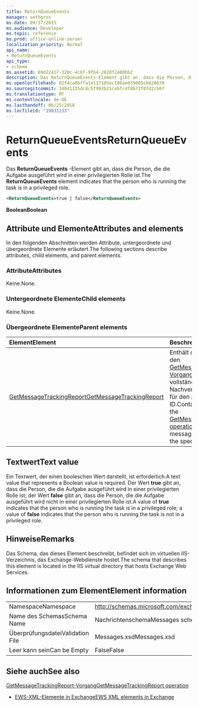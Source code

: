 ```yaml
---
title: ReturnQueueEvents
manager: sethgros
ms.date: 09/17/2015
ms.audience: Developer
ms.topic: reference
ms.prod: office-online-server
localization_priority: Normal
api_name:
- ReturnQueueEvents
api_type:
- schema
ms.assetid: 69d22417-320c-4c6f-9fb4-2020f2480bb2
description: Das ReturnQueueEvents-Element gibt an, dass die Person, die die Aufgabe ausgeführt wird in einer privilegierten Rolle ist.
ms.openlocfilehash: 02f4ca86ffa14117105ec186ae039065cb626670
ms.sourcegitcommit: 34041125dc8c5f993b21cebfc4f8b72f0fd2cb6f
ms.translationtype: MT
ms.contentlocale: de-DE
ms.lasthandoff: 06/25/2018
ms.locfileid: "19831233"
---
```

# <a name="returnqueueevents"></a><span data-ttu-id="ec11c-103">ReturnQueueEvents</span><span class="sxs-lookup"><span data-stu-id="ec11c-103">ReturnQueueEvents</span></span>

<span data-ttu-id="ec11c-104">Das **ReturnQueueEvents** -Element gibt an, dass die Person, die die Aufgabe ausgeführt wird in einer privilegierten Rolle ist.</span><span class="sxs-lookup"><span data-stu-id="ec11c-104">The **ReturnQueueEvents** element indicates that the person who is running the task is in a privileged role.</span></span> 
  
```XML
<ReturnQueueEvents>true | false</ReturnQueueEvents>
```

 <span data-ttu-id="ec11c-105">**Boolean**</span><span class="sxs-lookup"><span data-stu-id="ec11c-105">**Boolean**</span></span>
## <a name="attributes-and-elements"></a><span data-ttu-id="ec11c-106">Attribute und Elemente</span><span class="sxs-lookup"><span data-stu-id="ec11c-106">Attributes and elements</span></span>

<span data-ttu-id="ec11c-107">In den folgenden Abschnitten werden Attribute, untergeordnete und übergeordnete Elemente erläutert.</span><span class="sxs-lookup"><span data-stu-id="ec11c-107">The following sections describe attributes, child elements, and parent elements.</span></span>
  
### <a name="attributes"></a><span data-ttu-id="ec11c-108">Attribute</span><span class="sxs-lookup"><span data-stu-id="ec11c-108">Attributes</span></span>

<span data-ttu-id="ec11c-109">Keine.</span><span class="sxs-lookup"><span data-stu-id="ec11c-109">None.</span></span>
  
### <a name="child-elements"></a><span data-ttu-id="ec11c-110">Untergeordnete Elemente</span><span class="sxs-lookup"><span data-stu-id="ec11c-110">Child elements</span></span>

<span data-ttu-id="ec11c-111">Keine.</span><span class="sxs-lookup"><span data-stu-id="ec11c-111">None.</span></span>
  
### <a name="parent-elements"></a><span data-ttu-id="ec11c-112">Übergeordnete Elemente</span><span class="sxs-lookup"><span data-stu-id="ec11c-112">Parent elements</span></span>

|<span data-ttu-id="ec11c-113">**Element**</span><span class="sxs-lookup"><span data-stu-id="ec11c-113">**Element**</span></span>|<span data-ttu-id="ec11c-114">**Beschreibung**</span><span class="sxs-lookup"><span data-stu-id="ec11c-114">**Description**</span></span>|
|:-----|:-----|
|[<span data-ttu-id="ec11c-115">GetMessageTrackingReport</span><span class="sxs-lookup"><span data-stu-id="ec11c-115">GetMessageTrackingReport</span></span>](getmessagetrackingreport.md) <br/> |<span data-ttu-id="ec11c-116">Enthält die Anforderung für den [GetMessageTrackingReport Vorgang](getmessagetrackingreport-operation.md) zum Abrufen der vollständigen Nachricht Nachverfolgen der Bericht für den angegebenen ID.</span><span class="sxs-lookup"><span data-stu-id="ec11c-116">Contains the request for the [GetMessageTrackingReport operation](getmessagetrackingreport-operation.md) to retrieve the full message tracking report for the specified ID.</span></span>  <br/> |
   
## <a name="text-value"></a><span data-ttu-id="ec11c-117">Textwert</span><span class="sxs-lookup"><span data-stu-id="ec11c-117">Text value</span></span>

<span data-ttu-id="ec11c-118">Ein Textwert, der einen booleschen Wert darstellt, ist erforderlich.</span><span class="sxs-lookup"><span data-stu-id="ec11c-118">A text value that represents a Boolean value is required.</span></span> <span data-ttu-id="ec11c-119">Der Wert **true** gibt an, dass die Person, die die Aufgabe ausgeführt wird in einer privilegierten Rolle ist; der Wert **false** gibt an, dass die Person, die die Aufgabe ausgeführt wird nicht in einer privilegierten Rolle ist.</span><span class="sxs-lookup"><span data-stu-id="ec11c-119">A value of **true** indicates that the person who is running the task is in a privileged role; a value of **false** indicates that the person who is running the task is not in a privileged role.</span></span> 
  
## <a name="remarks"></a><span data-ttu-id="ec11c-120">Hinweise</span><span class="sxs-lookup"><span data-stu-id="ec11c-120">Remarks</span></span>

<span data-ttu-id="ec11c-121">Das Schema, das dieses Element beschreibt, befindet sich im virtuellen IIS-Verzeichnis, das Exchange-Webdienste hostet.</span><span class="sxs-lookup"><span data-stu-id="ec11c-121">The schema that describes this element is located in the IIS virtual directory that hosts Exchange Web Services.</span></span>
  
## <a name="element-information"></a><span data-ttu-id="ec11c-122">Informationen zum Element</span><span class="sxs-lookup"><span data-stu-id="ec11c-122">Element information</span></span>

|||
|:-----|:-----|
|<span data-ttu-id="ec11c-123">Namespace</span><span class="sxs-lookup"><span data-stu-id="ec11c-123">Namespace</span></span>  <br/> |http://schemas.microsoft.com/exchange/services/2006/messages  <br/> |
|<span data-ttu-id="ec11c-124">Name des Schemas</span><span class="sxs-lookup"><span data-stu-id="ec11c-124">Schema Name</span></span>  <br/> |<span data-ttu-id="ec11c-125">Nachrichtenschema</span><span class="sxs-lookup"><span data-stu-id="ec11c-125">Messages schema</span></span>  <br/> |
|<span data-ttu-id="ec11c-126">Überprüfungsdatei</span><span class="sxs-lookup"><span data-stu-id="ec11c-126">Validation File</span></span>  <br/> |<span data-ttu-id="ec11c-127">Messages.xsd</span><span class="sxs-lookup"><span data-stu-id="ec11c-127">Messages.xsd</span></span>  <br/> |
|<span data-ttu-id="ec11c-128">Leer kann sein</span><span class="sxs-lookup"><span data-stu-id="ec11c-128">Can be Empty</span></span>  <br/> |<span data-ttu-id="ec11c-129">False</span><span class="sxs-lookup"><span data-stu-id="ec11c-129">False</span></span>  <br/> |
   
## <a name="see-also"></a><span data-ttu-id="ec11c-130">Siehe auch</span><span class="sxs-lookup"><span data-stu-id="ec11c-130">See also</span></span>



[<span data-ttu-id="ec11c-131">GetMessageTrackingReport-Vorgang</span><span class="sxs-lookup"><span data-stu-id="ec11c-131">GetMessageTrackingReport operation</span></span>](getmessagetrackingreport-operation.md)


- [<span data-ttu-id="ec11c-132">EWS-XML-Elemente in Exchange</span><span class="sxs-lookup"><span data-stu-id="ec11c-132">EWS XML elements in Exchange</span></span>](ews-xml-elements-in-exchange.md)

